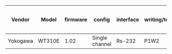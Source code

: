 |Vendor|Model|firmware|config|interface|writing/topology|Number of channels used|Which channels|
|----|----|----|----|----|----|----|----|
|Yokogawa|WT310E|1.02|Single channel|Rs-232|P1W2|1|1|
